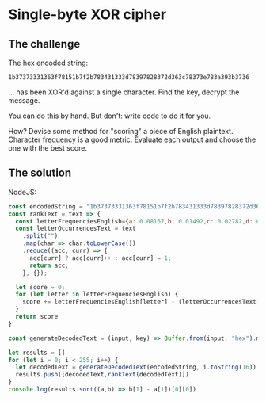 # Single-byte XOR cipher

## The challenge

The hex encoded string:

```
1b37373331363f78151b7f2b783431333d78397828372d363c78373e783a393b3736
```

... has been XOR'd against a single character. Find the key, decrypt the message.

You can do this by hand. But don't: write code to do it for you.

How? Devise some method for "scoring" a piece of English plaintext. Character frequency is a good metric. Evaluate each output and choose the one with the best score.

## The solution

NodeJS:

```javascript
const encodedString = "1b37373331363f78151b7f2b783431333d78397828372d363c78373e783a393b3736"
const rankText = text => {
  const letterFrequenciesEnglish={a: 0.08167,b: 0.01492,c: 0.02782,d: 0.04253,e: 0.12702,f: 0.02228,g: 0.02015,h: 0.06094,i: 0.06966,j: 0.00153,k: 0.00772,l: 0.04025,m: 0.02406,n: 0.06749,o: 0.07507,p: 0.01929,q: 0.00095,r: 0.05987,s: 0.06327,t: 0.09056,u: 0.02758,v: 0.00978,w: 0.02360,x: 0.00150,y: 0.01974,z: 0.00074}
  const letterOccurrencesText = text
    .split("")
    .map(char => char.toLowerCase())
    .reduce((acc, curr) => {
      acc[curr] ? acc[curr]++ : acc[curr] = 1;
      return acc;
    }, {});

  let score = 0;
  for (let letter in letterFrequenciesEnglish) {
    score += letterFrequenciesEnglish[letter] - (letterOccurrencesText[letter]/text.length || 1)
  }
  return score
}

const generateDecodedText = (input, key) => Buffer.from(input, "hex").map(e => e^key).toString()

let results = []
for (let i = 0; i < 255; i++) {
  let decodedText = generateDecodedText(encodedString, i.toString(16))
  results.push([decodedText,rankText(decodedText)])
}
console.log(results.sort((a,b) => b[1] - a[1])[0][0])
```
